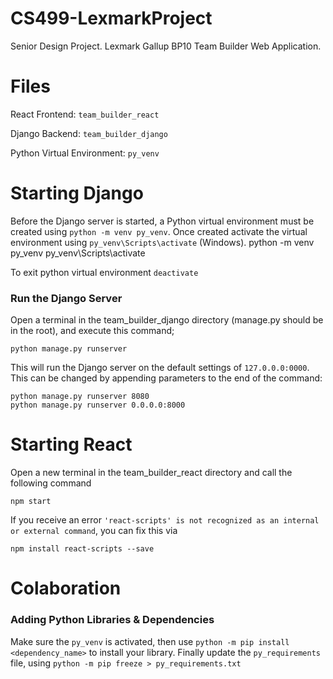 # CS499-LexmarkProject
Senior Design Project. Lexmark Gallup BP10 Team Builder Web Application.

# Files
React Frontend: `team_builder_react`

Django Backend: `team_builder_django`

Python Virtual Environment: `py_venv`

# Starting Django
Before the Django server is started, a Python virtual environment must be created using `python -m venv py_venv`. Once created activate the virtual environment using `py_venv\Scripts\activate` (Windows). 
    python -m venv py_venv
    py_venv\Scripts\activate

To exit python virtual environment `deactivate`

### Run the Django Server
Open a terminal in the team_builder_django directory (manage.py should be in the root), and execute this command;

    python manage.py runserver
    
This will run the Django server on the default settings of `127.0.0.0:0000`. This can be changed by appending parameters to the end of the command:
    
    python manage.py runserver 8080
    python manage.py runserver 0.0.0.0:8000

# Starting React
Open a new terminal in the team_builder_react directory and call the following command

    npm start

If you receive an error `'react-scripts' is not recognized as an internal or external command`, you can fix this via
    
    npm install react-scripts --save
    
# Colaboration
### Adding Python Libraries & Dependencies

Make sure the `py_venv` is activated, then use `python -m pip install <dependency_name>` to install your library. Finally update the `py_requirements` file, using `python -m pip freeze > py_requirements.txt`
